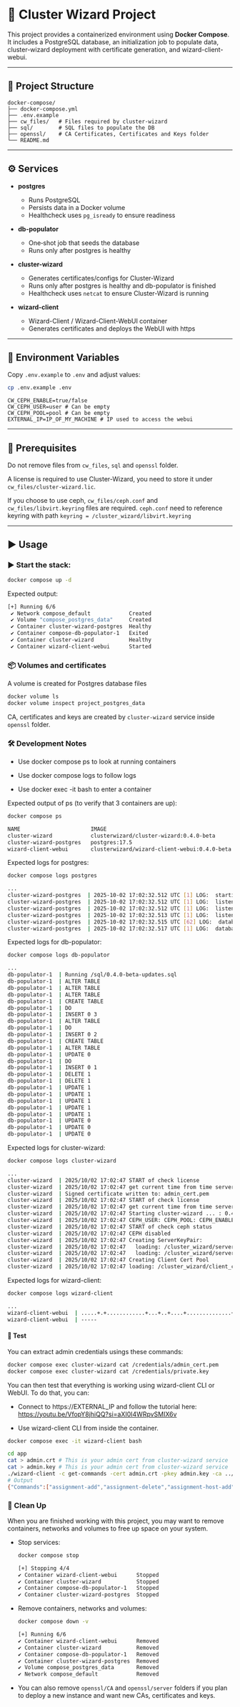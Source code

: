 # 🚀 Cluster Wizard Project

This project provides a containerized environment using **Docker Compose**.  
It includes a PostgreSQL database, an initialization job to populate data, cluster-wizard deployment with certificate generation, and wizard-client-webui.

---

## 📂 Project Structure

```
docker-compose/ 
├── docker-compose.yml 
├── .env.example 
├── cw_files/   # Files required by cluster-wizard 
├── sql/        # SQL files to populate the DB 
├── openssl/    # CA Certificates, Certificates and Keys folder 
└── README.md
```


---

## ⚙️ Services

- **postgres**
    - Runs PostgreSQL
    - Persists data in a Docker volume
    - Healthcheck uses `pg_isready` to ensure readiness

- **db-populator**
    - One‑shot job that seeds the database
    - Runs only after postgres is healthy

- **cluster-wizard**
    - Generates certificates/configs for Cluster-Wizard
    - Runs only after postgres is healthy and db-populator is finished
    - Healthcheck uses `netcat` to ensure Cluster-Wizard is running

- **wizard-client**
    - Wizard-Client / Wizard-Client-WebUI container 
    - Generates certificates and deploys the WebUI with https

---

## 🔑 Environment Variables

Copy `.env.example` to `.env` and adjust values:


```bash
cp .env.example .env
```

```
CW_CEPH_ENABLE=true/false
CW_CEPH_USER=user # Can be empty
CW_CEPH_POOL=pool # Can be empty
EXTERNAL_IP=IP_OF_MY_MACHINE # IP used to access the webui
```

---

## 🧩 Prerequisites

Do not remove files from `cw_files`, `sql` and `openssl` folder.

A license is required to use Cluster-Wizard, you need to store it under `cw_files/cluster-wizard.lic`. 

If you choose to use ceph, `cw_files/ceph.conf` and `cw_files/libvirt.keyring` files are required.
`ceph.conf` need to reference keyring with path `keyring = /cluster_wizard/libvirt.keyring`

---

## ▶️ Usage

### ▶️ Start the stack:
```bash
docker compose up -d
```

Expected output:
```bash
[+] Running 6/6
 ✔ Network compose_default            Created                                                                                                    0.0s
 ✔ Volume "compose_postgres_data"     Created                                                                                                    0.0s
 ✔ Container cluster-wizard-postgres  Healthy                                                                                                   11.3s
 ✔ Container compose-db-populator-1   Exited                                                                                                    11.3s
 ✔ Container cluster-wizard           Healthy                                                                                                   22.0s
 ✔ Container wizard-client-webui      Started                                                                                                   22.2s
```

### 📦 Volumes and certificates

A volume is created for Postgres database files
```bash
docker volume ls
docker volume inspect project_postgres_data
```

CA, certificates and keys are created by `cluster-wizard` service inside `openssl` folder.


### 🛠️ Development Notes

- Use docker compose ps to look at running containers

- Use docker compose logs <service> to follow logs

- Use docker exec -it <container> bash to enter a container


Expected output of ps (to verify that 3 containers are up):
```bash
docker compose ps

NAME                      IMAGE                                          COMMAND                  SERVICE          CREATED              STATUS                        PORTS
cluster-wizard            clusterwizard/cluster-wizard:0.4.0-beta        "/bin/sh -c 'set -e;…"   cluster-wizard   About a minute ago   Up 52 seconds (healthy)       0.0.0.0:50051->50001/tcp, [::]:50051->50001/tcp
cluster-wizard-postgres   postgres:17.5                                  "docker-entrypoint.s…"   postgres         About a minute ago   Up About a minute (healthy)   5432/tcp
wizard-client-webui       clusterwizard/wizard-client-webui:0.4.0-beta   "/bin/sh -c 'set -e;…"   wizard-client    About a minute ago   Up 41 seconds                 0.0.0.0:23051->23051/tcp, [::]:23051->23051/tcp, 0.0.0.0:443->25080/tcp, [::]:443->25080/tcp
```


Expected logs for postgres:
```bash
docker compose logs postgres

...
cluster-wizard-postgres  | 2025-10-02 17:02:32.512 UTC [1] LOG:  starting PostgreSQL 17.5 (Debian 17.5-1.pgdg130+1) on x86_64-pc-linux-gnu, compiled by gcc (Debian 14.2.0-19) 14.2.0, 64-bit
cluster-wizard-postgres  | 2025-10-02 17:02:32.512 UTC [1] LOG:  listening on IPv4 address "0.0.0.0", port 5432
cluster-wizard-postgres  | 2025-10-02 17:02:32.512 UTC [1] LOG:  listening on IPv6 address "::", port 5432
cluster-wizard-postgres  | 2025-10-02 17:02:32.513 UTC [1] LOG:  listening on Unix socket "/var/run/postgresql/.s.PGSQL.5432"
cluster-wizard-postgres  | 2025-10-02 17:02:32.515 UTC [62] LOG:  database system was shut down at 2025-10-02 17:02:32 UTC
cluster-wizard-postgres  | 2025-10-02 17:02:32.517 UTC [1] LOG:  database system is ready to accept connections
```


Expected logs for db-populator:
```bash
docker compose logs db-populator

...
db-populator-1  | Running /sql/0.4.0-beta-updates.sql
db-populator-1  | ALTER TABLE
db-populator-1  | ALTER TABLE
db-populator-1  | ALTER TABLE
db-populator-1  | CREATE TABLE
db-populator-1  | DO
db-populator-1  | INSERT 0 3
db-populator-1  | ALTER TABLE
db-populator-1  | DO
db-populator-1  | INSERT 0 2
db-populator-1  | CREATE TABLE
db-populator-1  | ALTER TABLE
db-populator-1  | UPDATE 0
db-populator-1  | DO
db-populator-1  | INSERT 0 1
db-populator-1  | DELETE 1
db-populator-1  | DELETE 1
db-populator-1  | UPDATE 1
db-populator-1  | UPDATE 1
db-populator-1  | UPDATE 1
db-populator-1  | UPDATE 1
db-populator-1  | UPDATE 1
db-populator-1  | UPDATE 0
db-populator-1  | UPDATE 0
db-populator-1  | UPDATE 0
```



Expected logs for cluster-wizard:
```bash
docker compose logs cluster-wizard

...
cluster-wizard  | 2025/10/02 17:02:47 START of check license
cluster-wizard  | 2025/10/02 17:02:47 get current time from time server
cluster-wizard  | Signed certificate written to: admin_cert.pem
cluster-wizard  | 2025/10/02 17:02:47 START of check license
cluster-wizard  | 2025/10/02 17:02:47 get current time from time server
cluster-wizard  | 2025/10/02 17:02:47 Starting cluster-wizard ... : 0.4.0-beta
cluster-wizard  | 2025/10/02 17:02:47 CEPH_USER: CEPH_POOL: CEPH_ENABLE:false host:postgres
cluster-wizard  | 2025/10/02 17:02:47 START of check ceph status
cluster-wizard  | 2025/10/02 17:02:47 CEPH disabled
cluster-wizard  | 2025/10/02 17:02:47 Creating ServerKeyPair:
cluster-wizard  | 2025/10/02 17:02:47   loading: /cluster_wizard/server_cert.pem
cluster-wizard  | 2025/10/02 17:02:47   loading: /cluster_wizard/server_key.pem
cluster-wizard  | 2025/10/02 17:02:47 Creating Client Cert Pool
cluster-wizard  | 2025/10/02 17:02:47 loading: /cluster_wizard/client_ca_cert.pem
```

Expected logs for wizard-client:
```bash
docker compose logs wizard-client

...
wizard-client-webui  | .....+.+............+...+..+....+..............+.+++++++++++++++++++++++++++++++++++++++++++++++++++++++++++++++++*.+...+...+.......+.....+....+...+..................+.....+....+.....+......+..........+++++++++++++++++++++++++++++++++++++++++++++++++++++++++++++++++*....+.........+........+...............+...+....+...+...+.........+..+.........+......+......+...................+...+..+....+..+.........+......+.........+......+...+....+...+..+..........+...+...+.....+.......+.....+.........+.............+...+++++++++++++++++++++++++++++++++++++++++++++++++++++++++++++++++
wizard-client-webui  | -----
```



#### 🧠 Test

You can extract admin credentials usings these commands:
```bash
docker compose exec cluster-wizard cat /credentials/admin_cert.pem
docker compose exec cluster-wizard cat /credentials/private.key
```

You can then test that everything is working using wizard-client CLI or WebUI.
To do that, you can:

- Connect to https://EXTERNAL_IP and follow the tutorial here: https://youtu.be/VfopY8jhiQQ?si=aXI0I4WRpvSMIX6v


- Use wizard-client CLI from inside the container.
```bash
docker compose exec -it wizard-client bash

cd app
cat > admin.crt # This is your admin cert from cluster-wizard service 
cat > admin.key # This is your admin cert from cluster-wizard service 
./wizard-client -c get-commands -cert admin.crt -pkey admin.key -ca ../openssl/CA/ca_cert.pem
# Output
{"Commands":["assignment-add","assignment-delete","assignment-host-add","assignment-host-delete","assignments","assignments-host","cert-create-csr","cert-gen-keys","cert-get-csr","cert-info","cert-list-csr","cert-set","cert-sign-csr","dashboard","delete-snap","delete-vminfo","domainxml-delete","domainxml-get","domainxml-list","domainxml-save","dumpxml","dumpxml-snap","get-commands","get-host-env","group-add","group-add-vm","group-delete","group-list","group-remove-vm","groups","help-admin","host-add","host-delete","host-info","host-log","host-renew-lic","hosts","host-update","list","list-allowed","list-bridge","list-disallowed","list-network-interface","list-vlan","list-vxlan","local-snapshots","register-bridge","register-vlan","register-vxlan","rollback","set-host-env","snapshots","snapshots-list","take-local-snap","take-snap","unregister-bridge","unregister-vlan","unregister-vxlan","update-vminfo","update-vminfo-all","user-add","user-delete","users","user-set","version","vm-bridge-attach","vm-bridge-detach","vm-bridge-update","vm-clone","vm-create","vm-delete","vm-destroy","vm-disable","vm-disk-attach","vm-disk-detach","vm-domain-info","vm-enable","vm-hostdev-attach","vm-hostdev-detach","vm-info","vm-list","vm-list-host","vm-migrate","vm-rename","vm-shutdown","vm-start","vm-template","vm-template-dumpxml","vm-template-list","vm-template-local-list","vncdisplay"]}
```


### 🧹 Clean Up

When you are finished working with this project, you may want to remove containers, networks and volumes to free up space on your system.

- Stop services:
  ```bash
  docker compose stop
  
  [+] Stopping 4/4
  ✔ Container wizard-client-webui      Stopped                                                                                                   10.3s
  ✔ Container cluster-wizard           Stopped                                                                                                   10.2s 
  ✔ Container compose-db-populator-1   Stopped                                                                                                    0.0s
  ✔ Container cluster-wizard-postgres  Stopped                                                                                                    0.1s
  ```
  
- Remove containers, networks and volumes:
  ```bash
  docker compose down -v
  
  [+] Running 6/6
  ✔ Container wizard-client-webui      Removed                                                                                                    0.0s
  ✔ Container cluster-wizard           Removed                                                                                                    0.0s
  ✔ Container compose-db-populator-1   Removed                                                                                                    0.0s
  ✔ Container cluster-wizard-postgres  Removed                                                                                                    0.0s
  ✔ Volume compose_postgres_data       Removed                                                                                                    0.0s
  ✔ Network compose_default            Removed                                                                                                    0.2s
  ```

- You can also remove `openssl/CA` and `openssl/server` folders if you plan to deploy a new instance and want new CAs, certificates and keys.
